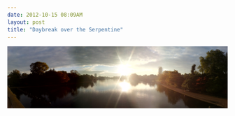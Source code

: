 ```yaml
---
date: 2012-10-15 08:09AM
layout: post
title: "Daybreak over the Serpentine"
---
```


<img src='assets/img/photostream/2010-10-15_08.09.02.jpg'/>
